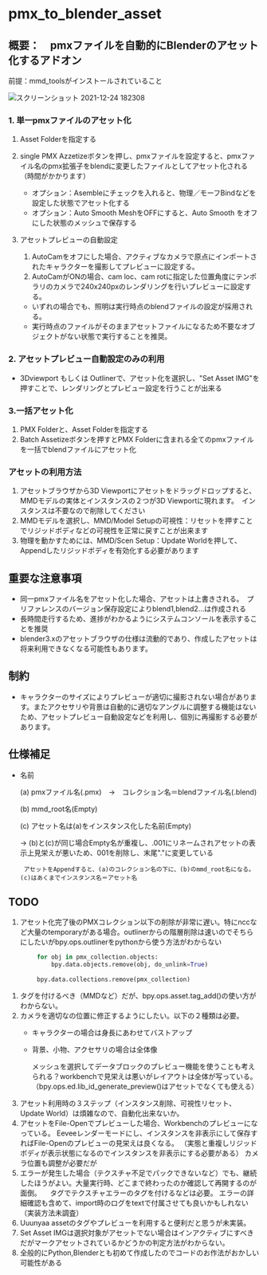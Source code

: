 # pmx_to_blender_asset

## 概要：　pmxファイルを自動的にBlenderのアセット化するアドオン
前提：mmd_toolsがインストールされていること

![スクリーンショット 2021-12-24 182308](https://user-images.githubusercontent.com/44924233/147339659-3cde028a-1c77-4c46-bfa5-bb31532e904f.jpg)

### 1. 単一pmxファイルのアセット化

1. Asset Folderを指定する
1. single PMX Azzetizeボタンを押し、pmxファイルを設定すると、pmxファイル名のpmx拡張子をblendに変更したファイルとしてアセット化される（時間がかかります）

   - オプション：Asembleにチェックを入れると、物理／モーフBindなどを設定した状態でアセット化する
   - オプション：Auto Smooth MeshをOFFにすると、Auto Smooth をオフにした状態のメッシュで保存する

1. アセットプレビューの自動設定
    1. AutoCamをオフにした場合、アクティブなカメラで原点にインポートされたキャラクターを撮影してプレビューに設定する。
    2. AutoCamがONの場合、cam loc、cam rotに指定した位置角度にテンポラリのカメラで240x240pxのレンダリングを行いプレビューに設定する。
    - いずれの場合でも、照明は実行時点のblendファイルの設定が採用される。
    - 実行時点のファイルがそのままアセットファイルになるため不要なオブジェクトがない状態で実行することを推奨。

### 2. アセットプレビュー自動設定のみの利用
- 3Dviewport もしくは Outlinerで、アセット化を選択し、"Set Asset IMG"を押すことで、レンダリングとプレビュー設定を行うことが出来る

### 3.一括アセット化
1. PMX Folderと、Asset Folderを指定する
2. Batch Assetizeボタンを押すとPMX Folderに含まれる全てのpmxファイルを一括でblendファイルにアセット化

### アセットの利用方法
1. アセットブラウザから3D Viewportにアセットをドラッグドロップすると、MMDモデルの実体とインスタンスの２つが3D Viewportに現れます。　インスタンスは不要なので削除してください
2. MMDモデルを選択し、MMD/Model Setupの可視性：リセットを押すことでリジッドボディなどの可視性を正常に戻すことが出来ます
3. 物理を動かすためには、MMD/Scen Setup：Update Worldを押して、Appendしたリジッドボディを有効化する必要があります


## 重要な注意事項
- 同一pmxファイル名をアセット化した場合、アセットは上書きされる。　プリファレンスのバージョン保存設定によりblend1,blend2...は作成される
- 長時間走行するため、進捗がわかるようにシステムコンソールを表示することを推奨
- blender3.xのアセットブラウザの仕様は流動的であり、作成したアセットは将来利用できなくなる可能性もあります。

## 制約
- キャラクターのサイズによりプレビューが適切に撮影されない場合があります。またアクセサリや背景は自動的に適切なアングルに調整する機能はないため、アセットプレビュー自動設定などを利用し、個別に再撮影する必要があります。

## 仕様補足
- 名前

    (a) pmxファイル名(.pmx)　→　コレクション名＝blendファイル名(.blend)

    (b) mmd_root名(Empty)

    (c) アセット名は(a)をインスタンス化した名前(Empty)
    
    → (b)と(c)が同じ場合Empty名が重複し、.001にリネームされアセットの表示上見栄えが悪いため、001を削除し、末尾"."に変更している

       アセットをAppendすると、(a)のコレクション名の下に、(b)のmmd_root名になる。(c)はあくまでインスタンス名＝アセット名

## TODO
1. アセット化完了後のPMXコレクション以下の削除が非常に遅い。特にnccなど大量のtemporaryがある場合。outlinerからの階層削除は速いのでそちらにしたいがbpy.ops.outlinerをpythonから使う方法がわからない
```python
        for obj in pmx_collection.objects:
            bpy.data.objects.remove(obj, do_unlink=True)
    
        bpy.data.collections.remove(pmx_collection)
```
1. タグを付けるべき（MMDなど）だが、bpy.ops.asset.tag_add()の使い方がわからない。
1. カメラを適切なの位置に修正するようにしたい。以下の２種類は必要。
    - キャラクターの場合は身長にあわせてバストアップ    
    - 背景、小物、アクセサリの場合は全体像

      メッシュを選択してデータブロックのプレビュー機能を使うことも考えられる？workbenchで見栄えは悪いがレイアウトは全体が写っている。
      （bpy.ops.ed.lib_id_generate_preview()はアセットでなくても使える）
1. アセット利用時の３ステップ（インスタンス削除、可視性リセット、Update World）は煩雑なので、自動化出来ないか。
1. アセットをFile-Openでプレビューした場合、Workbenchのプレビューになっている。
 Eeveeレンダーモードにし、インスタンスを非表示にして保存すればFile-Openのプレビューの見栄えは良くなる。
（実態と重複しリジッドボディが表示状態になるのでインスタンスを非表示にする必要がある）
 カメラ位置も調整が必要だが
1. エラーが発生した場合（テクスチャ不足でパックできないなど）でも、継続したほうがよい。大量実行時、どこまで終わったのか確認して再開するのが面倒。
　タグでテクスチャエラーのタグを付けるなどは必要。
  エラーの詳細確認も含めて、import時のログをtextで付属させても良いかもしれない（実装方法未調査）
1. Uuunyaa assetのタグやプレビューを利用すると便利だと思うが未実装。
1. Set Asset IMGは選択対象がアセットでない場合はインアクティブにすべきだがマークアセットされているかどうかの判定方法がわからない。
1. 全般的にPython,Blenderとも初めて作成したのでコードのお作法がおかしい可能性がある

